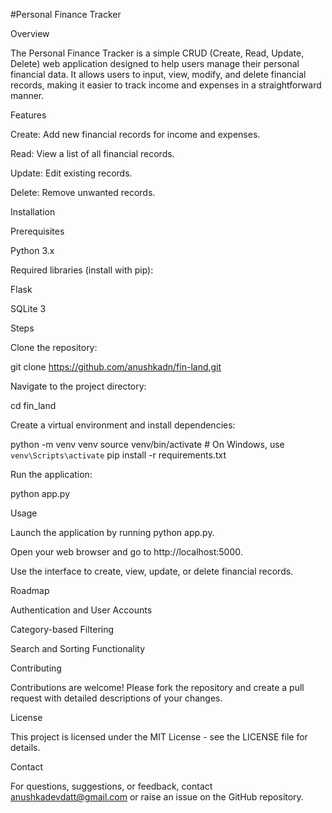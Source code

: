 #Personal Finance Tracker

Overview

The Personal Finance Tracker is a simple CRUD (Create, Read, Update, Delete) web application designed to help users manage their personal financial data. It allows users to input, view, modify, and delete financial records, making it easier to track income and expenses in a straightforward manner.

Features

Create: Add new financial records for income and expenses.

Read: View a list of all financial records.

Update: Edit existing records.

Delete: Remove unwanted records.

Installation

Prerequisites

Python 3.x

Required libraries (install with pip):

Flask

SQLite 3

Steps

Clone the repository:

git clone https://github.com/anushkadn/fin-land.git

Navigate to the project directory:

cd fin_land

Create a virtual environment and install dependencies:

python -m venv venv
source venv/bin/activate  # On Windows, use `venv\Scripts\activate`
pip install -r requirements.txt

Run the application:

python app.py

Usage

Launch the application by running python app.py.

Open your web browser and go to http://localhost:5000.

Use the interface to create, view, update, or delete financial records.

Roadmap

Authentication and User Accounts

Category-based Filtering

Search and Sorting Functionality

Contributing

Contributions are welcome! Please fork the repository and create a pull request with detailed descriptions of your changes.

License

This project is licensed under the MIT License - see the LICENSE file for details.

Contact

For questions, suggestions, or feedback, contact anushkadevdatt@gmail.com or raise an issue on the GitHub repository.